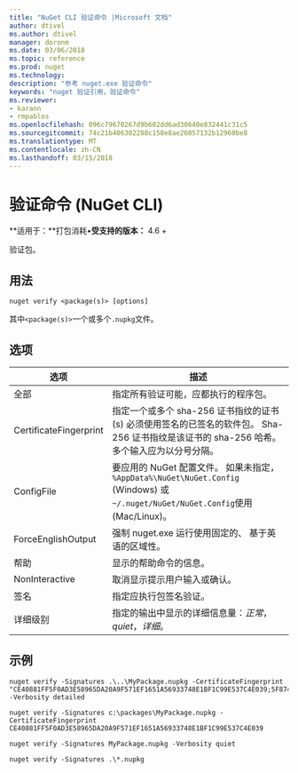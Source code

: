 ```yaml
---
title: "NuGet CLI 验证命令 |Microsoft 文档"
author: dtivel
ms.author: dtivel
manager: doronm
ms.date: 03/06/2018
ms.topic: reference
ms.prod: nuget
ms.technology: 
description: "参考 nuget.exe 验证命令"
keywords: "nuget 验证引用，验证命令"
ms.reviewer:
- karann
- rmpablos
ms.openlocfilehash: 096c79670267d9b602dd6ad30640e832441c31c5
ms.sourcegitcommit: 74c21b406302288c158e8ae26057132b12960be8
ms.translationtype: MT
ms.contentlocale: zh-CN
ms.lasthandoff: 03/15/2018
---
```

# <a name="verify-command-nuget-cli"></a>验证命令 (NuGet CLI)

**适用于：**打包消耗&bullet;**受支持的版本：** 4.6 +

验证包。

## <a name="usage"></a>用法

```cli
nuget verify <package(s)> [options]
```

其中`<package(s)>`一个或多个`.nupkg`文件。

## <a name="options"></a>选项

| 选项 | 描述 |
| --- | --- |
| 全部 | 指定所有验证可能，应都执行的程序包。 |
| CertificateFingerprint | 指定一个或多个 sha-256 证书指纹的证书 (s) 必须使用签名的已签名的软件包。 Sha-256 证书指纹是该证书的 sha-256 哈希。 多个输入应为以分号分隔。 |
| ConfigFile | 要应用的 NuGet 配置文件。 如果未指定， `%AppData%\NuGet\NuGet.Config` (Windows) 或`~/.nuget/NuGet/NuGet.Config`使用 (Mac/Linux)。|
| ForceEnglishOutput | 强制 nuget.exe 运行使用固定的、 基于英语的区域性。 |
| 帮助 | 显示的帮助命令的信息。 |
| NonInteractive | 取消显示提示用户输入或确认。 |
| 签名 | 指定应执行包签名验证。 |
| 详细级别 | 指定的输出中显示的详细信息量：*正常*， *quiet*，*详细*。 |

## <a name="examples"></a>示例

```cli
nuget verify -Signatures .\..\MyPackage.nupkg -CertificateFingerprint "CE40881FF5F0AD3E58965DA20A9F571EF1651A56933748E1BF1C99E537C4E039;5F874AAF47BCB268A19357364E7FBB09D6BF9E8A93E1229909AC5CAC865802E2" -Verbosity detailed

nuget verify -Signatures c:\packages\MyPackage.nupkg -CertificateFingerprint CE40881FF5F0AD3E58965DA20A9F571EF1651A56933748E1BF1C99E537C4E039

nuget verify -Signatures MyPackage.nupkg -Verbosity quiet

nuget verify -Signatures .\*.nupkg
```